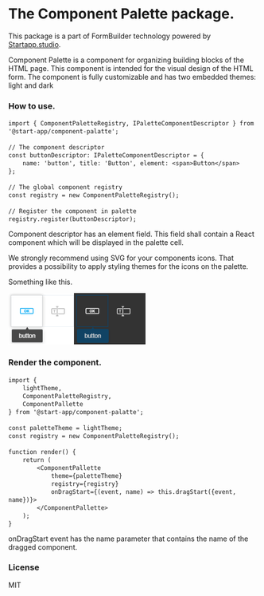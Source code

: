 The Component Palette package.
=

This package is a part of FormBuilder technology powered by [Startapp.studio](https://www.startapp.studio).

Component Palette is a component for organizing building blocks of the HTML page. This component is intended for the visual design of the HTML form.
The component is fully customizable and has two embedded themes: light and dark

### How to use.

```tsx
import { ComponentPaletteRegistry, IPaletteComponentDescriptor } from '@start-app/component-palatte';

// The component descriptor
const buttonDescriptor: IPaletteComponentDescriptor = { 
    name: 'button', title: 'Button', element: <span>Button</span> 
};

// The global component registry
const registry = new ComponentPaletteRegistry();

// Register the component in palette
registry.register(buttonDescriptor);

```

Component descriptor has an element field. This field shall contain a React component which will be displayed in the palette cell. 

We strongly recommend using SVG for your components icons. That provides a possibility to apply styling themes for the icons on the palette.

Something like this.

![Palette example](doc/palette.png)

### Render the component.
```tsx
import { 
    lightTheme,
    ComponentPaletteRegistry,
    ComponentPallette
} from '@start-app/component-palatte';

const paletteTheme = lightTheme;
const registry = new ComponentPaletteRegistry();

function render() {
    return (
        <ComponentPallette
            theme={paletteTheme}
            registry={registry}
            onDragStart={(event, name) => this.dragStart({event, name})}>
        </ComponentPallette>
    );
}
```
onDragStart event has the name parameter that contains the name of the dragged component.

### License
MIT
